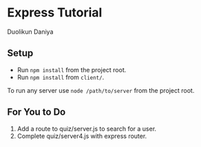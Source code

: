# Express Tutorial
Duolikun Daniya

## Setup
- Run `npm install` from the project root.
- Run `npm install` from `client/`.

To run any server use `node /path/to/server` from the project root.

## For You to Do

1. Add a route to quiz/server.js to search for a user.
2. Complete quiz/server4.js with express router.